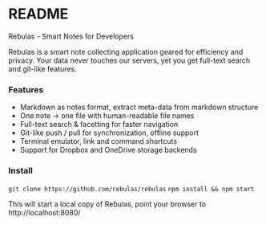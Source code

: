 # README #
Rebulas - Smart Notes for Developers

Rebulas is a smart note collecting application geared for efficiency and privacy. Your data never touches our servers, yet you get full-text search and git-like features.

### Features ###
* Markdown as notes format, extract meta-data from markdown structure
* One note -> one file with human-readable file names
* Full-text search & facetting for faster navigation
* Git-like push / pull for synchronization, offline support
* Terminal emulator, link and command shortcuts
* Support for Dropbox and OneDrive storage backends

### Install ###
`git clone https://github.com/rebulas/rebulas`
`npm install && npm start`

This will start a local copy of Rebulas, point your browser to http://localhost:8080/
